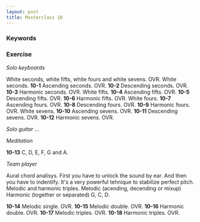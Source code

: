 ```yaml
---
layout: post
title: Masterclass 10
---
```


### Keywords

### Exercise

*Solo keyboards*

White seconds, white fifts, white fours and white sevens. OVR.
White seconds.
**10-1** Ascending seconds. OVR.
**10-2** Descending seconds. OVR.
**10-3** Harmonic seconds. OVR.
White fifts.
**10-4** Ascending fifts. OVR.
**10-5** Descending fifts. OVR.
**10-6** Harmonic fifts. OVR.
White fours.
**10-7** Ascending fours. OVR.
**10-8** Descending fours. OVR.
**10-9** Harmonic fours. OVR.
White sevens.
**10-10** Ascending sevens. OVR.
**10-11** Descending sevens. OVR.
**10-12** Harmonic sevens. OVR.

*Solo guitar*
...

*Meditation*

**10-13** C, D, E, F, G and A.

*Team player*

Aural chord analisys. First you have to unlock the sound by ear. And then you have to indentify. It's a very powerful tehnique to stabilize perfect pitch.
Melodic and harmonic triples.
Melodic (acending, decending or mixup)
Harmonic (together or separated)
G, C, D.

**10-14** Melodic single. OVR.
**10-15** Melodic double. OVR.
**10-16** Harmonic double. OVR.
**10-17** Melodic triples. OVR.
**10-18** Harmonic triples. OVR.

